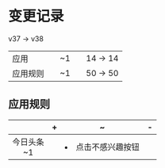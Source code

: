 # 变更记录

v37 -> v38

||||||
|-|:-:|:-:|:-:|:-:|
|应用||~1||14 -> 14|
|应用规则||~1||50 -> 50|

## 应用规则

||+|~|-|
|:-:|-|-|-|
|今日头条<br>~1||<li>点击不感兴趣按钮||
